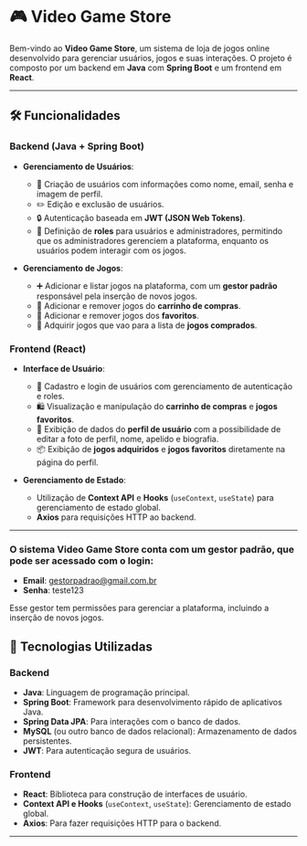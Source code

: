 # 🎮 Video Game Store

Bem-vindo ao **Video Game Store**, um sistema de loja de jogos online desenvolvido para gerenciar usuários, jogos e suas interações. O projeto é composto por um backend em **Java** com **Spring Boot** e um frontend em **React**.

---

## 🛠 Funcionalidades

### **Backend (Java + Spring Boot)**
- **Gerenciamento de Usuários**:
  - 📜 Criação de usuários com informações como nome, email, senha e imagem de perfil.
  - ✏️ Edição e exclusão de usuários.
  - 🔒 Autenticação baseada em **JWT (JSON Web Tokens)**.
  - 💼 Definição de **roles** para usuários e administradores, permitindo que os administradores gerenciem a plataforma, enquanto os usuários podem interagir com os jogos.

- **Gerenciamento de Jogos**:
  - ➕ Adicionar e listar jogos na plataforma, com um **gestor padrão** responsável pela inserção de novos jogos.
  - 🛒 Adicionar e remover jogos do **carrinho de compras**.
  - 💖 Adicionar e remover jogos dos **favoritos**.
  - 💸 Adquirir jogos que vao para a lista de **jogos comprados**.

### **Frontend (React)**
- **Interface de Usuário**:
  - 📝 Cadastro e login de usuários com gerenciamento de autenticação e roles.
  - 🛍️ Visualização e manipulação do **carrinho de compras** e **jogos favoritos**.
  - 👤 Exibição de dados do **perfil de usuário** com a possibilidade de editar a foto de perfil, nome, apelido e biografia.
  - 📦 Exibição de **jogos adquiridos** e **jogos favoritos** diretamente na página do perfil.

- **Gerenciamento de Estado**:
  - Utilização de **Context API** e **Hooks** (`useContext`, `useState`) para gerenciamento de estado global.
  - **Axios** para requisições HTTP ao backend.

---
 ### **O sistema Video Game Store conta com um gestor padrão, que pode ser acessado com o login:**

- **Email**: gestorpadrao@gmail.com.br
- **Senha**: teste123

Esse gestor tem permissões para gerenciar a plataforma, incluindo a inserção de novos jogos.

## 🚀 Tecnologias Utilizadas

### **Backend**
- **Java**: Linguagem de programação principal.
- **Spring Boot**: Framework para desenvolvimento rápido de aplicativos Java.
- **Spring Data JPA**: Para interações com o banco de dados.
- **MySQL** (ou outro banco de dados relacional): Armazenamento de dados persistentes.
- **JWT**: Para autenticação segura de usuários.

### **Frontend**
- **React**: Biblioteca para construção de interfaces de usuário.
- **Context API e Hooks** (`useContext`, `useState`): Gerenciamento de estado global.
- **Axios**: Para fazer requisições HTTP para o backend.

---
